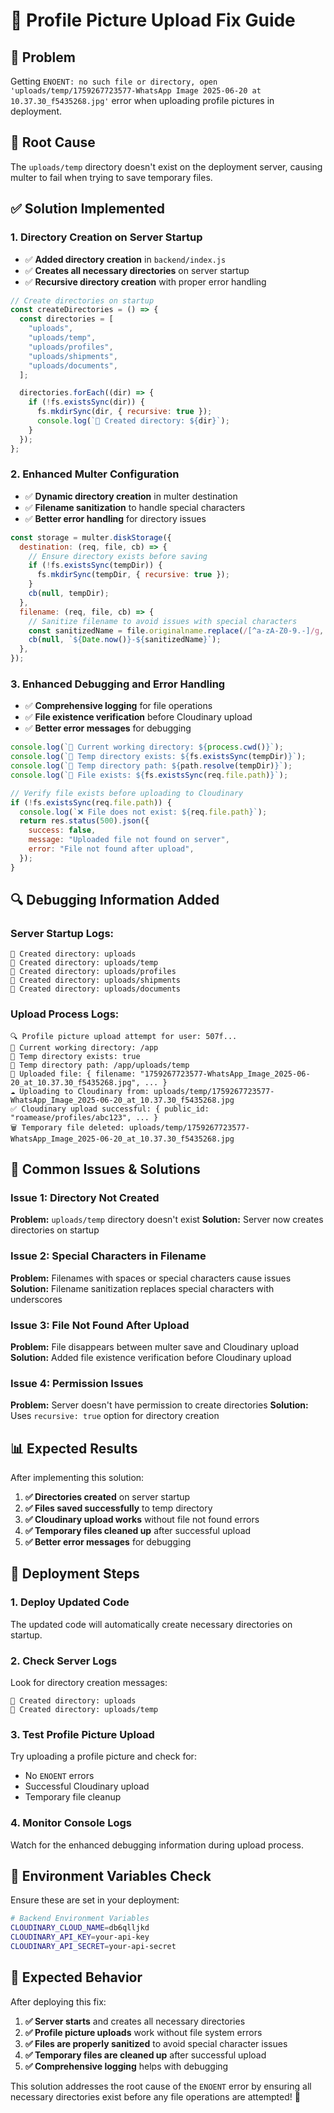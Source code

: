 # 🔧 Profile Picture Upload Fix Guide

## 🎯 Problem

Getting `ENOENT: no such file or directory, open 'uploads/temp/1759267723577-WhatsApp Image 2025-06-20 at 10.37.30_f5435268.jpg'` error when uploading profile pictures in deployment.

## 🔧 Root Cause

The `uploads/temp` directory doesn't exist on the deployment server, causing multer to fail when trying to save temporary files.

## ✅ Solution Implemented

### 1. **Directory Creation on Server Startup**

- ✅ **Added directory creation** in `backend/index.js`
- ✅ **Creates all necessary directories** on server startup
- ✅ **Recursive directory creation** with proper error handling

```javascript
// Create directories on startup
const createDirectories = () => {
  const directories = [
    "uploads",
    "uploads/temp",
    "uploads/profiles",
    "uploads/shipments",
    "uploads/documents",
  ];

  directories.forEach((dir) => {
    if (!fs.existsSync(dir)) {
      fs.mkdirSync(dir, { recursive: true });
      console.log(`📁 Created directory: ${dir}`);
    }
  });
};
```

### 2. **Enhanced Multer Configuration**

- ✅ **Dynamic directory creation** in multer destination
- ✅ **Filename sanitization** to handle special characters
- ✅ **Better error handling** for directory issues

```javascript
const storage = multer.diskStorage({
  destination: (req, file, cb) => {
    // Ensure directory exists before saving
    if (!fs.existsSync(tempDir)) {
      fs.mkdirSync(tempDir, { recursive: true });
    }
    cb(null, tempDir);
  },
  filename: (req, file, cb) => {
    // Sanitize filename to avoid issues with special characters
    const sanitizedName = file.originalname.replace(/[^a-zA-Z0-9.-]/g, "_");
    cb(null, `${Date.now()}-${sanitizedName}`);
  },
});
```

### 3. **Enhanced Debugging and Error Handling**

- ✅ **Comprehensive logging** for file operations
- ✅ **File existence verification** before Cloudinary upload
- ✅ **Better error messages** for debugging

```javascript
console.log(`📁 Current working directory: ${process.cwd()}`);
console.log(`📁 Temp directory exists: ${fs.existsSync(tempDir)}`);
console.log(`📁 Temp directory path: ${path.resolve(tempDir)}`);
console.log(`📁 File exists: ${fs.existsSync(req.file.path)}`);

// Verify file exists before uploading to Cloudinary
if (!fs.existsSync(req.file.path)) {
  console.log(`❌ File does not exist: ${req.file.path}`);
  return res.status(500).json({
    success: false,
    message: "Uploaded file not found on server",
    error: "File not found after upload",
  });
}
```

## 🔍 Debugging Information Added

### **Server Startup Logs:**

```
📁 Created directory: uploads
📁 Created directory: uploads/temp
📁 Created directory: uploads/profiles
📁 Created directory: uploads/shipments
📁 Created directory: uploads/documents
```

### **Upload Process Logs:**

```
🔍 Profile picture upload attempt for user: 507f...
📁 Current working directory: /app
📁 Temp directory exists: true
📁 Temp directory path: /app/uploads/temp
📁 Uploaded file: { filename: "1759267723577-WhatsApp_Image_2025-06-20_at_10.37.30_f5435268.jpg", ... }
☁️ Uploading to Cloudinary from: uploads/temp/1759267723577-WhatsApp_Image_2025-06-20_at_10.37.30_f5435268.jpg
✅ Cloudinary upload successful: { public_id: "roamease/profiles/abc123", ... }
🗑️ Temporary file deleted: uploads/temp/1759267723577-WhatsApp_Image_2025-06-20_at_10.37.30_f5435268.jpg
```

## 🚨 Common Issues & Solutions

### **Issue 1: Directory Not Created**

**Problem:** `uploads/temp` directory doesn't exist
**Solution:** Server now creates directories on startup

### **Issue 2: Special Characters in Filename**

**Problem:** Filenames with spaces or special characters cause issues
**Solution:** Filename sanitization replaces special characters with underscores

### **Issue 3: File Not Found After Upload**

**Problem:** File disappears between multer save and Cloudinary upload
**Solution:** Added file existence verification before Cloudinary upload

### **Issue 4: Permission Issues**

**Problem:** Server doesn't have permission to create directories
**Solution:** Uses `recursive: true` option for directory creation

## 📊 Expected Results

After implementing this solution:

1. **✅ Directories created** on server startup
2. **✅ Files saved successfully** to temp directory
3. **✅ Cloudinary upload works** without file not found errors
4. **✅ Temporary files cleaned up** after successful upload
5. **✅ Better error messages** for debugging

## 🚀 Deployment Steps

### **1. Deploy Updated Code**

The updated code will automatically create necessary directories on startup.

### **2. Check Server Logs**

Look for directory creation messages:

```
📁 Created directory: uploads
📁 Created directory: uploads/temp
```

### **3. Test Profile Picture Upload**

Try uploading a profile picture and check for:

- No `ENOENT` errors
- Successful Cloudinary upload
- Temporary file cleanup

### **4. Monitor Console Logs**

Watch for the enhanced debugging information during upload process.

## 🔧 Environment Variables Check

Ensure these are set in your deployment:

```bash
# Backend Environment Variables
CLOUDINARY_CLOUD_NAME=db6qlljkd
CLOUDINARY_API_KEY=your-api-key
CLOUDINARY_API_SECRET=your-api-secret
```

## 🎉 Expected Behavior

After deploying this fix:

1. **✅ Server starts** and creates all necessary directories
2. **✅ Profile picture uploads** work without file system errors
3. **✅ Files are properly sanitized** to avoid special character issues
4. **✅ Temporary files are cleaned up** after successful upload
5. **✅ Comprehensive logging** helps with debugging

This solution addresses the root cause of the `ENOENT` error by ensuring all necessary directories exist before any file operations are attempted! 🎉
